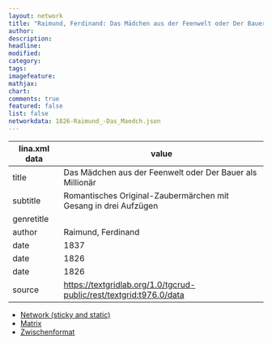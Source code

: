 ```yaml
---
layout: network
title: "Raimund, Ferdinand: Das Mädchen aus der Feenwelt oder Der Bauer als Millionär (1826)"
author:
description:
headline:
modified:
category:
tags:
imagefeature: 
mathjax: 
chart: 
comments: true
featured: false
list: false
networkdata: 1826-Raimund_-Das_Maedch.json
---
```

lina.xml data  | value
------------- | -------------
title|Das Mädchen aus der Feenwelt oder Der Bauer als Millionär
subtitle|Romantisches Original-Zaubermärchen mit Gesang in drei Aufzügen
genretitle|
author|Raimund, Ferdinand
date|1837
date|1826
date|1826
source|https://textgridlab.org/1.0/tgcrud-public/rest/textgrid:t976.0/data


* [Network (sticky and static)](/network298)
* [Matrix](/matrix298)
* [Zwischenformat](/lina298 )
